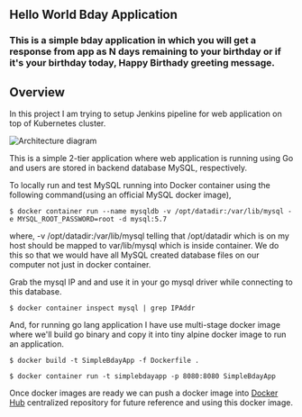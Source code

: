 ## Hello World Bday Application

### This is a simple bday application in which you will get a response from app as N days remaining to your birthday or if it's your birthday today, Happy Birthady greeting message. 

## Overview

In this project I am trying to setup Jenkins pipeline for web application on top of Kubernetes cluster.

![Architecture diagram](images/architecture.png)

This is a simple 2-tier application where web application is running using Go and users are stored in backend database MySQL, respectively.

To locally run and test MySQL running into Docker container using the following command(using an official MySQL docker image), 

    $ docker container run --name mysqldb -v /opt/datadir:/var/lib/mysql -e MYSQL_ROOT_PASSWORD=root -d mysql:5.7

where, -v /opt/datadir:/var/lib/mysql telling that /opt/datadir which is on my host should be mapped to var/lib/mysql which is inside container. We do this so that we would have all MySQL created database files on our computer not just in docker container.

Grab the mysql IP and and use it in your go mysql driver while connecting to this database.

    $ docker container inspect mysql | grep IPAddr

And, for running go lang application I have use multi-stage docker image where we'll build go binary and copy it into tiny alpine docker image to run an application. 

    $ docker build -t SimpleBdayApp -f Dockerfile .

    $ docker container run -t simplebdayapp -p 8080:8080 SimpleBdayApp

Once docker images are ready we can push a docker image into [Docker Hub](https://hub.docker.com/) centralized repository for future reference and using this docker image.
